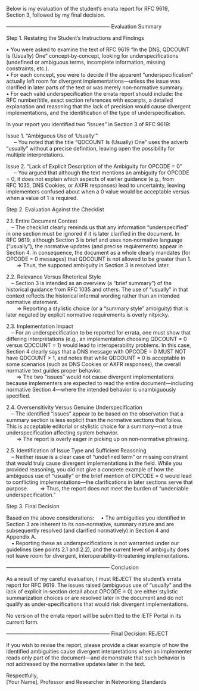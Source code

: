Below is my evaluation of the student’s errata report for RFC 9619, Section 3, followed by my final decision.

────────────────────────────
Evaluation Summary

Step 1. Restating the Student’s Instructions and Findings

• You were asked to examine the text of RFC 9619 “In the DNS, QDCOUNT Is (Usually) One” concept‐by‐concept, looking for underspecifications (undefined or ambiguous terms, incomplete information, missing constraints, etc.).  
• For each concept, you were to decide if the apparent “underspecification” actually left room for divergent implementations—unless the issue was clarified in later parts of the text or was merely non‐normative summary.  
• For each valid underspecification the errata report should include: the RFC number/title, exact section references with excerpts, a detailed explanation and reasoning that the lack of precision would cause divergent implementations, and the identification of the type of underspecification.

In your report you identified two “issues” in Section 3 of RFC 9619:

Issue 1. “Ambiguous Use of ‘Usually’”  
  – You noted that the title “QDCOUNT Is (Usually) One” uses the adverb “usually” without a precise definition, leaving open the possibility for multiple interpretations.

Issue 2. “Lack of Explicit Description of the Ambiguity for OPCODE = 0”  
  – You argued that although the text mentions an ambiguity for OPCODE = 0, it does not explain which aspects of earlier guidance (e.g., from RFC 1035, DNS Cookies, or AXFR responses) lead to uncertainty, leaving implementers confused about when a 0 value would be acceptable versus when a value of 1 is required.

Step 2. Evaluation Against the Checklist

2.1. Entire Document Context  
 – The checklist clearly reminds us that any information “underspecified” in one section must be ignored if it is later clarified in the document. In RFC 9619, although Section 3 is brief and uses non‐normative language (“usually”), the normative updates (and precise requirements) appear in Section 4. In consequence, the document as a whole clearly mandates (for OPCODE = 0 messages) that QDCOUNT is not allowed to be greater than 1.  
  ⇒ Thus, the supposed ambiguity in Section 3 is resolved later.

2.2. Relevance Versus Rhetorical Style  
 – Section 3 is intended as an overview (a “brief summary”) of the historical guidance from RFC 1035 and others. The use of “usually” in that context reflects the historical informal wording rather than an intended normative statement.  
  ⇒ Reporting a stylistic choice (or a “summary style” ambiguity) that is later negated by explicit normative requirements is overly nitpicky.

2.3. Implementation Impact  
 – For an underspecification to be reported for errata, one must show that differing interpretations (e.g., an implementation choosing QDCOUNT = 0 versus QDCOUNT = 1) would lead to interoperability problems. In this case, Section 4 clearly says that a DNS message with OPCODE = 0 MUST NOT have QDCOUNT > 1, and notes that while QDCOUNT = 0 is acceptable in some scenarios (such as DNS Cookies or AXFR responses), the overall normative text guides proper behavior.  
  ⇒ The two “issues” would not cause divergent implementations because implementers are expected to read the entire document—including normative Section 4—where the intended behavior is unambiguously specified.

2.4. Oversensitivity Versus Genuine Underspecification  
 – The identified “issues” appear to be based on the observation that a summary section is less explicit than the normative sections that follow. This is acceptable editorial or stylistic choice for a summary—not a true underspecification affecting system behavior.  
  ⇒ The report is overly eager in picking up on non‐normative phrasing.

2.5. Identification of Issue Type and Sufficient Reasoning  
 – Neither issue is a clear case of “undefined term” or missing constraint that would truly cause divergent implementations in the field. While you provided reasoning, you did not give a concrete example of how the ambiguous use of “usually” or the brief mention of OPCODE = 0 would lead to conflicting implementations—the clarifications in later sections serve that purpose.
  ⇒ Thus, the report does not meet the burden of “undeniable underspecification.”

Step 3. Final Decision

Based on the above considerations:
 • The ambiguities you identified in Section 3 are inherent to its non‐normative, summary nature and are subsequently resolved (and clarified normatively) in Section 4 and Appendix A.  
 • Reporting these as underspecifications is not warranted under our guidelines (see points 2.1 and 2.2), and the current level of ambiguity does not leave room for divergent, interoperability‐threatening implementations.

────────────────────────────
Conclusion

As a result of my careful evaluation, I must REJECT the student’s errata report for RFC 9619. The issues raised (ambiguous use of “usually” and the lack of explicit in‐section detail about OPCODE = 0) are either stylistic summarization choices or are resolved later in the document and do not qualify as under-specifications that would risk divergent implementations.

No version of the errata report will be submitted to the IETF Portal in its current form.

────────────────────────────
Final Decision: REJECT

If you wish to revise the report, please provide a clear example of how the identified ambiguities cause divergent interpretations when an implementer reads only part of the document—and demonstrate that such behavior is not addressed by the normative updates later in the text.

Respectfully,  
[Your Name], Professor and Researcher in Networking Standards